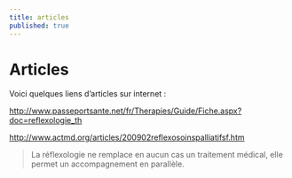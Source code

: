 ```yaml
---
title: articles
published: true
---
```



# Articles

Voici quelques liens d’articles sur internet :

<http://www.passeportsante.net/fr/Therapies/Guide/Fiche.aspx?doc=reflexologie_th>

<http://www.actmd.org/articles/200902reflexosoinspalliatifsf.htm>

> La réflexologie ne remplace en aucun cas un traitement médical, elle permet un accompagnement en parallèle.
